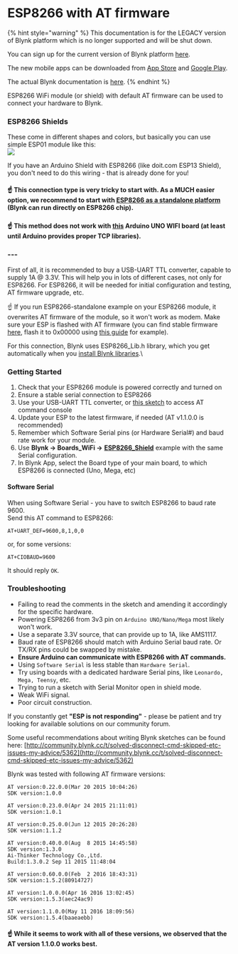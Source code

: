 # ESP8266 with AT firmware

{% hint style="warning" %}
This documentation is for the LEGACY version of Blynk platform which is no longer supported and will be shut down.&#x20;

You can sign up for the current version of Blynk platform [here](http://blynk.cloud/register).

The new mobile apps can be downloaded from [App Store](https://apps.apple.com/us/app/blynk-iot/id1559317868) and [Google Play](https://play.google.com/store/apps/details?id=cloud.blynk\&hl=en\&gl=US).

The actual Blynk documentation is [here](https://docs.blynk.io/).
{% endhint %}

ESP8266 WiFi module (or shield) with default AT firmware can be used to connect your hardware to Blynk.

### ESP8266 Shields <a href="#esp8266-shields" id="esp8266-shields"></a>

These come in different shapes and colors, but basically you can use simple ESP01 module like this:\
![](https://s3.amazonaws.com/uploads.intercomcdn.com/i/o/20403619/89af7398dd485c00c1235a9e/upload\_8700179421741362625)

If you have an Arduino Shield with ESP8266 (like doit.com ESP13 Shield), you don't need to do this wiring - that is already done for you!

#### ☝️ This connection type is very tricky to start with. As a MUCH easier option, we recommend to start with  [ESP8266 as a standalone platform](http://help.blynk.cc/blynkkk-blynk-library/esp8266-standalone) (Blynk can run directly on ESP8266 chip). <a href="#this-connection-type-is-very-tricky-to-start-with-as-a-much-easier-option-we-recommend-to-start-with" id="this-connection-type-is-very-tricky-to-start-with-as-a-much-easier-option-we-recommend-to-start-with"></a>

### &#x20; <a href="#h_2bbb223880" id="h_2bbb223880"></a>

#### ☝️ This method does not work with [this](http://www.arduino.org/products/boards/arduino-uno-wifi?gclid=CjwKEAjwytLKBRCX547gve7EsE4SJAD3IZV6jA96xZ-U5ED2VI6ARlTxVJRe1k1iDOUNggAoyCbL1hoCQ2Pw\_wcB) Arduino UNO WIFI board (at least until Arduino provides proper TCP libraries). <a href="#this-method-does-not-work-with-this-arduino-uno-wifi-board-at-least-until-arduino-provides-proper-tc" id="this-method-does-not-work-with-this-arduino-uno-wifi-board-at-least-until-arduino-provides-proper-tc"></a>

### --- <a href="#undefined" id="undefined"></a>

First of all, it is recommended to buy a USB-UART TTL converter, capable to supply 1A @ 3.3V. This will help you in lots of different cases, not only for ESP8266. For ESP8266, it will be needed for initial configuration and testing, AT firmware upgrade, etc.

☝️ If you run ESP8266-standalone example on your ESP8266 module, it overwrites AT firmware of the module, so it won't work as modem. Make sure your ESP is flashed with AT firmware (you can find stable firmware [here](http://www.electrodragon.com/w/File:At\_firmware\_bin1.54.zip), flash it to 0x00000 using [this guide](http://cityos.io/tutorial/1935/How-to-put-AT-firmware-in-Esp8266) for example).

For this connection, Blynk uses ESP8266\_Lib.h library, which you get automatically when you [install Blynk libraries](https://github.com/blynkkk/blynk-library/releases/latest).\


### Getting Started <a href="#getting-started" id="getting-started"></a>

1. Check that your ESP8266 module is powered correctly and turned on
2. Ensure a stable serial connection to ESP8266
3. Use your USB-UART TTL converter, or [this sketch](https://github.com/blynkkk/blynk-library/tree/master/tests/SerialXconnect/SerialXconnect.ino) to access AT command console
4. Update your ESP to the latest firmware, if needed (AT v1.1.0.0 is recommended)
5. Remember which Software Serial pins (or Hardware Serial#) and baud rate work for your module.
6. Use **Blynk -> Boards\_WiFi ->** [**ESP8266\_Shield**](https://github.com/blynkkk/blynk-library/tree/master/examples/Boards\_WiFi/ESP8266\_Shield/ESP8266\_Shield.ino) example with the same Serial configuration.
7. In Blynk App, select the Board type of your main board, to which ESP8266 is connected (Uno, Mega, etc)

#### Software Serial <a href="#software-serial" id="software-serial"></a>

When using Software Serial - you have to switch ESP8266 to baud rate 9600.\
&#x20;Send this AT command to ESP8266:

```
AT+UART_DEF=9600,8,1,0,0
```

or, for some versions:

```
AT+CIOBAUD=9600
```

It should reply `OK`.

### Troubleshooting <a href="#troubleshooting" id="troubleshooting"></a>

* Failing to read the comments in the sketch and amending it accordingly for the specific hardware.
* Powering ESP8266 from 3v3 pin on `Arduino UNO/Nano/Mega` most likely won't work.
* Use a separate 3.3V source, that can provide up to 1A, like AMS1117.
* Baud rate of ESP8266 should match with Arduino Serial baud rate. Or TX/RX pins could be swapped by mistake.
* **Ensure Arduino can communicate with ESP8266 with AT commands.**
* Using `Software Serial` is less stable than `Hardware Serial`.
* Try using boards with a dedicated hardware Serial pins, like `Leonardo, Mega, Teensy`, etc.
* Trying to run a sketch with Serial Monitor open in shield mode.
* Weak WiFi signal.
* Poor circuit construction.

If you constantly get **"ESP is not responding"** - please be patient and try looking for available solutions on our community forum.

Some useful recommendations about writing Blynk sketches can be found here: [http://community.blynk.cc/t/solved-disconnect-cmd-skipped-etc-issues-my-advice/5362](http://community.blynk.cc/t/solved-disconnect-cmd-skipped-etc-issues-my-advice/5362)

Blynk was tested with following AT firmware versions:

```
AT version:0.22.0.0(Mar 20 2015 10:04:26)
SDK version:1.0.0

AT version:0.23.0.0(Apr 24 2015 21:11:01)
SDK version:1.0.1

AT version:0.25.0.0(Jun 12 2015 20:26:28)
SDK version:1.1.2

AT version:0.40.0.0(Aug  8 2015 14:45:58)
SDK version:1.3.0
Ai-Thinker Technology Co.,Ltd.
Build:1.3.0.2 Sep 11 2015 11:48:04

AT version:0.60.0.0(Feb  2 2016 18:43:31)
SDK version:1.5.2(80914727)

AT version:1.0.0.0(Apr 16 2016 13:02:45)
SDK version:1.5.3(aec24ac9)

AT version:1.1.0.0(May 11 2016 18:09:56)
SDK version:1.5.4(baaeaebb)
```

#### ☝️  While it seems to work with all of these versions, we observed that the AT version 1.1.0.0 works best. <a href="#while-it-seems-to-work-with-all-of-these-versions-we-observed-that-the-at-version-1100-works-best" id="while-it-seems-to-work-with-all-of-these-versions-we-observed-that-the-at-version-1100-works-best"></a>
